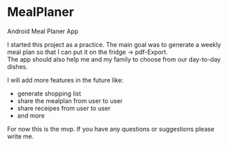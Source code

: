 # MealPlaner
Android Meal Planer App

I started this project as a practice. The main goal was to generate a weekly meal plan 
so that I can put it on the fridge -> pdf-Export.  
The app should also help me and my family to choose from our day-to-day dishes.

I will add more features in the future like:

- generate shopping list
- share the mealplan from user to user
- share receipes from user to user
- and more

For now this is the mvp. If you have any questions or suggestions please write me.
